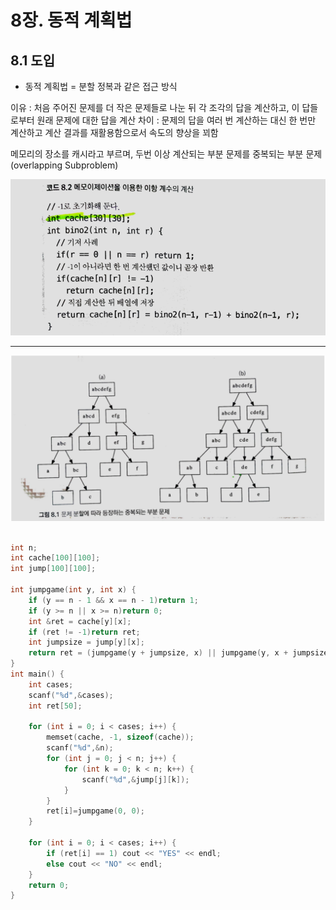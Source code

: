 # 8장. 동적 계획법

## 8.1 도입

* 동적 계획법 = 분할 정복과 같은 접근 방식

이유 : 처음 주어진 문제를 더 작은 문제들로 나눈 뒤 각 조각의 답을 계산하고, 이 답들로부터 원래 문제에 대한 답을 계산
차이 : 문제의 답을 여러 번 계산하는 대신 한 번만 계산하고 계산 결과를 재활용함으로서 속도의 향상을 꾀함

메모리의 장소를 캐시라고 부르며, 두번 이상 계산되는 부분 문제를 중복되는 부분 문제(overlapping Subproblem)

![](images/Cache.PNG)

* * *

![](images/그림8.1.PNG)


```c

int n;
int cache[100][100];
int jump[100][100];
 
int jumpgame(int y, int x) {
    if (y == n - 1 && x == n - 1)return 1;
    if (y >= n || x >= n)return 0;
    int &ret = cache[y][x];
    if (ret != -1)return ret;
    int jumpsize = jump[y][x];
    return ret = (jumpgame(y + jumpsize, x) || jumpgame(y, x + jumpsize));
}
int main() {
    int cases;
    scanf("%d",&cases);
    int ret[50];
 
    for (int i = 0; i < cases; i++) {
        memset(cache, -1, sizeof(cache));
        scanf("%d",&n);
        for (int j = 0; j < n; j++) {
            for (int k = 0; k < n; k++) {
                scanf("%d",&jump[j][k]);
            }
        }
        ret[i]=jumpgame(0, 0);
    }
 
    for (int i = 0; i < cases; i++) {
        if (ret[i] == 1) cout << "YES" << endl;
        else cout << "NO" << endl;
    }
    return 0;
}

```
